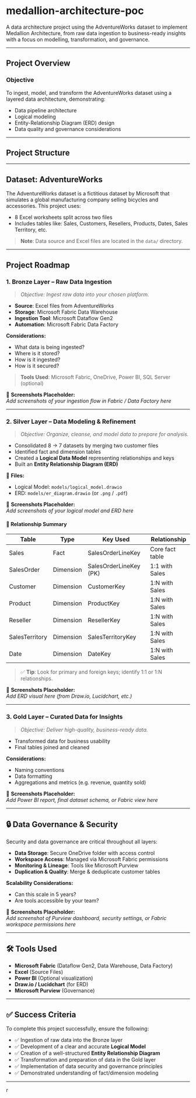 # medallion-architecture-poc
 A data architecture project using the AdventureWorks dataset to implement Medallion Architecture, from raw data ingestion to business-ready insights with a focus on modelling, transformation, and governance.



---

##  Project Overview

###  Objective

To ingest, model, and transform the AdventureWorks dataset using a layered data architecture, demonstrating:

- Data pipeline architecture  
- Logical modeling  
- Entity-Relationship Diagram (ERD) design  
- Data quality and governance considerations

---

##  Project Structure


---

##  Dataset: AdventureWorks

The AdventureWorks dataset is a fictitious dataset by Microsoft that simulates a global manufacturing company selling bicycles and accessories. This project uses:

- 8 Excel worksheets split across two files  
- Includes tables like: Sales, Customers, Resellers, Products, Dates, Sales Territory, etc.

>  **Note**: Data source and Excel files are located in the `data/` directory.

---

##  Project Roadmap

### 1. Bronze Layer – Raw Data Ingestion

> *Objective: Ingest raw data into your chosen platform.*

- **Source**: Excel files from AdventureWorks  
- **Storage**: Microsoft Fabric Data Warehouse  
- **Ingestion Tool**: Microsoft Dataflow Gen2  
- **Automation**: Microsoft Fabric Data Factory  

**Considerations:**

- What data is being ingested?  
- Where is it stored?  
- How is it ingested?  
- How is it secured?

> **Tools Used**: Microsoft Fabric, OneDrive, Power BI, SQL Server (optional)

📸 **Screenshots Placeholder:**  
*Add screenshots of your ingestion flow in Fabric / Data Factory here*

---

### 2. Silver Layer – Data Modeling & Refinement

> *Objective: Organize, cleanse, and model data to prepare for analysis.*

- Consolidated 8 → 7 datasets by merging two customer files  
- Identified fact and dimension tables  
- Created a **Logical Data Model** representing relationships and keys  
- Built an **Entity Relationship Diagram (ERD)**

📁 **Files:**

- Logical Model: `models/logical_model.drawio`  
- ERD: `models/er_diagram.drawio` (or `.png` / `.pdf`)

📸 **Screenshots Placeholder:**  
*Add screenshots of your logical model and ERD here*

#### 🔑 Relationship Summary

| Table           | Type       | Key Used               | Relationship     |
|----------------|------------|------------------------|------------------|
| Sales           | Fact       | SalesOrderLineKey      | Core fact table  |
| SalesOrder      | Dimension  | SalesOrderLineKey (PK) | 1:1 with Sales   |
| Customer        | Dimension  | CustomerKey            | 1:N with Sales   |
| Product         | Dimension  | ProductKey             | 1:N with Sales   |
| Reseller        | Dimension  | ResellerKey            | 1:N with Sales   |
| SalesTerritory  | Dimension  | SalesTerritoryKey      | 1:N with Sales   |
| Date            | Dimension  | DateKey                | 1:N with Sales   |

> ✅ **Tip**: Look for primary and foreign keys; identify 1:1 or 1:N relationships.

📸 **Screenshots Placeholder:**  
*Add ERD visual here (from Draw.io, Lucidchart, etc.)*

---

### 3. Gold Layer – Curated Data for Insights

> *Objective: Deliver high-quality, business-ready data.*

- Transformed data for business usability  
- Final tables joined and cleaned

**Considerations:**

- Naming conventions  
- Data formatting  
- Aggregations and metrics (e.g. revenue, quantity sold)

📸 **Screenshots Placeholder:**  
*Add Power BI report, final dataset schema, or Fabric view here*

---

## 🔒 Data Governance & Security

Security and data governance are critical throughout all layers:

- **Data Storage**: Secure OneDrive folder with access control  
- **Workspace Access**: Managed via Microsoft Fabric permissions  
- **Monitoring & Lineage**: Tools like Microsoft Purview  
- **Duplication & Quality**: Merge & deduplicate customer tables  

**Scalability Considerations:**

- Can this scale in 5 years?  
- Are tools accessible by your team?

📸 **Screenshots Placeholder:**  
*Add screenshot of Purview dashboard, security settings, or Fabric workspace permissions here*

---

## 🛠 Tools Used

- **Microsoft Fabric** (Dataflow Gen2, Data Warehouse, Data Factory)  
- **Excel** (Source Files)  
- **Power BI** (Optional visualization)  
- **Draw.io / Lucidchart** (for ERD)  
- **Microsoft Purview** (Governance)

---

## ✅ Success Criteria

To complete this project successfully, ensure the following:

- ✅ Ingestion of raw data into the Bronze layer  
- ✅ Development of a clear and accurate **Logical Model**  
- ✅ Creation of a well-structured **Entity Relationship Diagram**  
- ✅ Transformation and preparation of data in the Gold layer  
- ✅ Implementation of data security and governance principles  
- ✅ Demonstrated understanding of fact/dimension modeling

---

r


